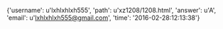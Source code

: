 {'username': u'lxhlxhlxh555', 'path': u'xz1208/1208.html', 'answer': u'A', 'email': u'lxhlxhlxh555@gmail.com', 'time': '2016-02-28:12:13:38'}